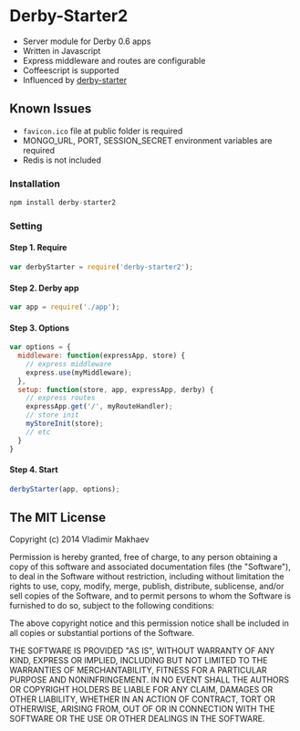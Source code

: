 # Derby-Starter2

- Server module for Derby 0.6 apps
- Written in Javascript
- Express middleware and routes are configurable
- Coffeescript is supported
- Influenced by [derby-starter](https://github.com/derbyjs/derby-starter)

## Known Issues
- `favicon.ico` file at public folder is required
- MONGO_URL, PORT, SESSION_SECRET environment variables are required
- Redis is not included

### Installation
```javascript
npm install derby-starter2
```

### Setting
#### Step 1. Require
```javascript
var derbyStarter = require('derby-starter2');
```
#### Step 2. Derby app
```javascript
var app = require('./app');
```
#### Step 3. Options
```javascript
var options = {
  middleware: function(expressApp, store) {
    // express middleware
    express.use(myMiddleware);
  },
  setup: function(store, app, expressApp, derby) {
    // express routes
    expressApp.get('/', myRouteHandler);
    // store init
    myStoreInit(store);
    // etc
  }
}
```
#### Step 4. Start
```javascript
derbyStarter(app, options);
```

## The MIT License

Copyright (c) 2014 Vladimir Makhaev

Permission is hereby granted, free of charge,
to any person obtaining a copy of this software and
associated documentation files (the "Software"), to
deal in the Software without restriction, including
without limitation the rights to use, copy, modify,
merge, publish, distribute, sublicense, and/or sell
copies of the Software, and to permit persons to whom
the Software is furnished to do so,
subject to the following conditions:

The above copyright notice and this permission notice
shall be included in all copies or substantial portions of the Software.

THE SOFTWARE IS PROVIDED "AS IS", WITHOUT WARRANTY OF ANY KIND,
EXPRESS OR IMPLIED, INCLUDING BUT NOT LIMITED TO THE WARRANTIES
OF MERCHANTABILITY, FITNESS FOR A PARTICULAR PURPOSE AND NONINFRINGEMENT.
IN NO EVENT SHALL THE AUTHORS OR COPYRIGHT HOLDERS BE LIABLE FOR
ANY CLAIM, DAMAGES OR OTHER LIABILITY, WHETHER IN AN ACTION OF CONTRACT,
TORT OR OTHERWISE, ARISING FROM, OUT OF OR IN CONNECTION WITH THE
SOFTWARE OR THE USE OR OTHER DEALINGS IN THE SOFTWARE.
